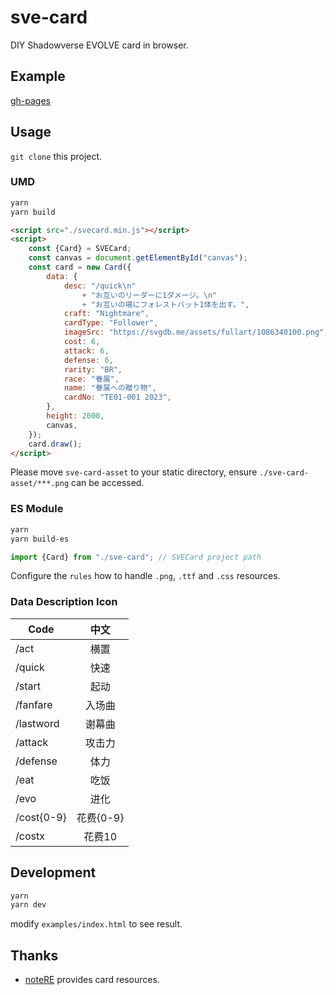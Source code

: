 # sve-card

DIY Shadowverse EVOLVE card in browser.

## Example

[gh-pages](https://haoxuan8.github.io/sve-card/)

## Usage

`git clone` this project.

### UMD

```bash
yarn
yarn build
```

```html
<script src="./svecard.min.js"></script>
<script>
    const {Card} = SVECard;
    const canvas = document.getElementById("canvas");
    const card = new Card({
        data: {
            desc: "/quick\n"
                + "お互いのリーダーに1ダメージ。\n"
                + "お互いの場にフォレストバット1体を出す。",
            craft: "Nightmare",
            cardType: "Follower",
            imageSrc: "https://svgdb.me/assets/fullart/1086340100.png",
            cost: 6,
            attack: 6,
            defense: 6,
            rarity: "BR",
            race: "眷属",
            name: "眷属への贈り物",
            cardNo: "TE01-001 2023",
        },
        height: 2000,
        canvas,
    });
    card.draw();
</script>
```

Please move `sve-card-asset` to your static directory, ensure `./sve-card-asset/***.png` can be accessed.

### ES Module

```bash
yarn
yarn build-es
```

```javascript
import {Card} from "./sve-card"; // SVECard project path
```

Configure the `rules` how to handle `.png`, `.ttf` and `.css` resources.

### Data Description Icon

| Code       |   中文    |
|------------|:-------:|
| /act       |   横置    |
| /quick     |   快速    |
| /start     |   起动    |
| /fanfare   |   入场曲   |
| /lastword  |   谢幕曲   |
| /attack    |   攻击力   |
| /defense   |   体力    |
| /eat |   吃饭    |
| /evo |   进化    |
| /cost{0-9} | 花费{0-9} |  
| /costx|  花费10   |

## Development

```bash
yarn
yarn dev
```

modify `examples/index.html` to see result.

## Thanks

- [noteRE]() provides card resources.
